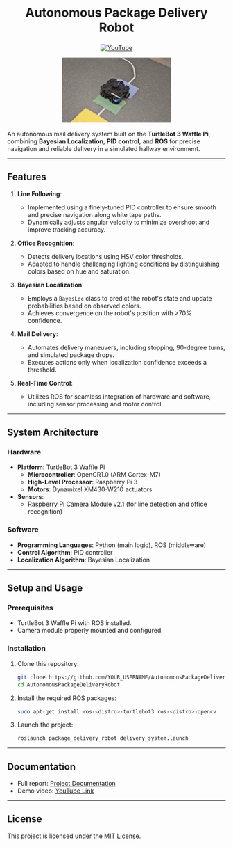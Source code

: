 <h1 align="center">Autonomous Package Delivery Robot</h1>

<p align="center">
    <a href="https://www.youtube.com/watch?v=i5FRlQ0tfMQ">
        <img src="https://img.shields.io/badge/YouTube-red?style=flat-square&logo=youtube&logoColor=white" alt="YouTube" align="center" />
    </a>
</p>

<p align="center"><img width=50% alt="" src="/packagebot.jpg" /></p>

An autonomous mail delivery system built on the **TurtleBot 3 Waffle Pi**, combining **Bayesian Localization**, **PID control**, and **ROS** for precise navigation and reliable delivery in a simulated hallway environment.

---

## Features

1. **Line Following**:
   - Implemented using a finely-tuned PID controller to ensure smooth and precise navigation along white tape paths.
   - Dynamically adjusts angular velocity to minimize overshoot and improve tracking accuracy.

2. **Office Recognition**:
   - Detects delivery locations using HSV color thresholds.
   - Adapted to handle challenging lighting conditions by distinguishing colors based on hue and saturation.

3. **Bayesian Localization**:
   - Employs a `BayesLoc` class to predict the robot's state and update probabilities based on observed colors.
   - Achieves convergence on the robot's position with >70% confidence.

4. **Mail Delivery**:
   - Automates delivery maneuvers, including stopping, 90-degree turns, and simulated package drops.
   - Executes actions only when localization confidence exceeds a threshold.

5. **Real-Time Control**:
   - Utilizes ROS for seamless integration of hardware and software, including sensor processing and motor control.

---

## System Architecture

### Hardware
- **Platform**: TurtleBot 3 Waffle Pi
  - **Microcontroller**: OpenCR1.0 (ARM Cortex-M7)
  - **High-Level Processor**: Raspberry Pi 3
  - **Motors**: Dynamixel XM430-W210 actuators
- **Sensors**:
  - Raspberry Pi Camera Module v2.1 (for line detection and office recognition)

### Software
- **Programming Languages**: Python (main logic), ROS (middleware)
- **Control Algorithm**: PID controller
- **Localization Algorithm**: Bayesian Localization

---

## Setup and Usage

### Prerequisites
- TurtleBot 3 Waffle Pi with ROS installed.
- Camera module properly mounted and configured.

### Installation
1. Clone this repository:
   ```bash
   git clone https://github.com/YOUR_USERNAME/AutonomousPackageDeliveryRobot.git
   cd AutonomousPackageDeliveryRobot
   ```
2. Install the required ROS packages:
   ```bash
   sudo apt-get install ros-<distro>-turtlebot3 ros-<distro>-opencv
   ```
3. Launch the project:
   ```bash
   roslaunch package_delivery_robot delivery_system.launch
   ```

---

## Documentation

- Full report: [Project Documentation](./report.pdf)
- Demo video: [YouTube Link](https://www.youtube.com/watch?v=i5FRlQ0tfMQ)

---

## License

This project is licensed under the [MIT License](LICENSE).
